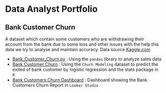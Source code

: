 # Data Analyst Portfolio

## **Bank Customer Churn**
A dataset which contain some customers who are withdrawing their account from the bank due to some loss and other issues with the help this data we try to analyse and maintain accuracy.
Data source [Kaggle.com](https://www.kaggle.com/datasets/mathchi/churn-for-bank-customers)
- [Bank_Customer_Churn.py](https://github.com/Jintawee-s/data_analyst_portfolio/blob/main/Python/Bank_Customers_Churn.py) : Using the `pandas` library to analyze sales data
- [Bank Customer Churn](https://github.com/Jintawee-s/data_analyst_portfolio/blob/main/R%20Programming/Bank%20Customer%20Churn.pdf) : Using the `Churn Modeling` dataset to predict the exited of bank customer by logistic regression and the stats package in `R`
- [Bank Customers Churn Dashboard](https://lookerstudio.google.com/reporting/e71e2e0b-c12e-46bf-a97f-707a127ff87e) : Dashboard showing the Bank Customers Churn Report in `Looker Studio`
